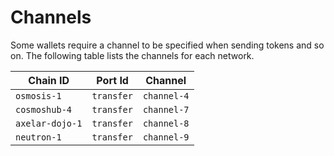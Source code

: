 # Channels

Some wallets require a channel to be specified when sending tokens and so on. The following table lists the channels for each network.

| Chain ID        | Port Id    | Channel     |
| --------------- | ---------- | ----------- |
| `osmosis-1`     | `transfer` | `channel-4` |
| `cosmoshub-4`   | `transfer` | `channel-7` |
| `axelar-dojo-1` | `transfer` | `channel-8` |
| `neutron-1`     | `transfer` | `channel-9` |
